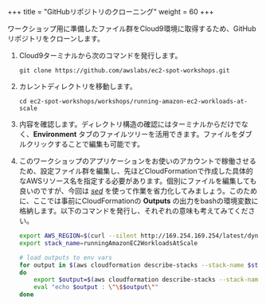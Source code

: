 +++
title = "GitHubリポジトリのクローニング"
weight = 60
+++

ワークショップ用に準備したファイル群をCloud9環境に取得するため、GitHubリポジトリをクローンします。

1. Cloud9ターミナルから次のコマンドを発行します。

	```
	git clone https://github.com/awslabs/ec2-spot-workshops.git
	```
	
1. カレントディレクトリを移動します。

	```
	cd ec2-spot-workshops/workshops/running-amazon-ec2-workloads-at-scale
	```

1. 内容を確認します。ディレクトリ構造の確認にはターミナルからだけでなく、**Environment** タブのファイルツリーを活用できます。ファイルをダブルクリックすることで編集も可能です。

1. このワークショップのアプリケーションをお使いのアカウントで稼働させるため、設定ファイル群を編集し、先ほどCloudFormationで作成した具体的なAWSリソース名を指定する必要があります。個別にファイルを編集しても良いのですが、今回は *[sed](https://linux.die.net/man/1/sed)* を使って作業を省力化してみましょう。このために、ここでは事前にCloudFormationの **Outputs** の出力をbashの環境変数に格納します。以下のコマンドを発行し、それぞれの意味も考えてみてください。
	```bash
	export AWS_REGION=$(curl --silent http://169.254.169.254/latest/dynamic/instance-identity/document | jq -r .region)
	export stack_name=runningAmazonEC2WorkloadsAtScale

	# load outputs to env vars
	for output in $(aws cloudformation describe-stacks --stack-name $stack_name --query 'Stacks[].Outputs[].OutputKey' --output text)
	do
	    export $output=$(aws cloudformation describe-stacks --stack-name $stack_name --query 'Stacks[].Outputs[?OutputKey==`'$output'`].OutputValue' --output text)
	    eval "echo $output : \"\$$output\""
	done
	```
